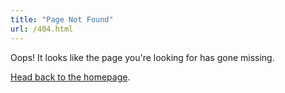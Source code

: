 ```yaml
---
title: "Page Not Found"
url: /404.html
---
```


Oops! It looks like the page you're looking for has gone missing.

[Head back to the homepage](/).
